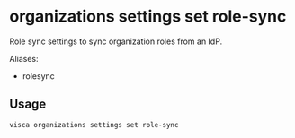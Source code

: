 # organizations settings set role-sync

Role sync settings to sync organization roles from an IdP.

Aliases:

- rolesync

## Usage

```console
visca organizations settings set role-sync
```

